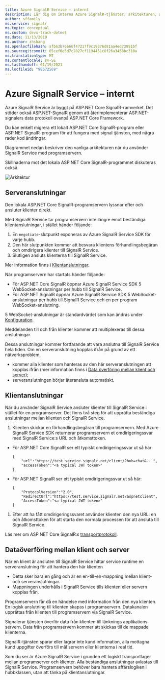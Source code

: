 ```yaml
---
title: Azure SignalR Service – internt
description: Lär dig om interna Azure SignalR-tjänster, arkitekturen, anslutningarna och hur data överförs.
author: sffamily
ms.service: signalr
ms.topic: conceptual
ms.custom: devx-track-dotnet
ms.date: 11/13/2019
ms.author: zhshang
ms.openlocfilehash: afb63b76666f47217f9c19376d81aa4ed73991bf
ms.sourcegitcommit: 65cef6e5d7c2827cf1194451c8f26a3458bc310a
ms.translationtype: MT
ms.contentlocale: sv-SE
ms.lasthandoff: 01/19/2021
ms.locfileid: "98572569"
---
```

# <a name="azure-signalr-service-internals"></a>Azure SignalR Service – internt

Azure SignalR Service är byggt på ASP.NET Core SignalR-ramverket. Det stöder också ASP.NET-SignalR genom att återimplementerar ASP.NET-signalers data protokoll ovanpå ASP.NET Core Framework.

Du kan enkelt migrera ett lokalt ASP.NET Core SignalR-program eller ASP.NET SignalR-program för att fungera med signal tjänsten, med några rader kod ändringar.

Diagrammet nedan beskriver den vanliga arkitekturen när du använder SignalR Service med programservern.

Skillnaderna mot det lokala ASP.NET Core SignalR-programmet diskuteras också.

![Arkitektur](./media/signalr-concept-internals/arch.png)

## <a name="server-connections"></a>Serveranslutningar

Den lokala ASP.NET Core SignalR-programservern lyssnar efter och ansluter klienter direkt.

Med SignalR Service tar programservern inte längre emot beständiga klientanslutningar, i stället händer följande:

1. En `negotiate`-slutpunkt exponeras av Azure SignalR Service SDK för varje hubb.
1. Den här slutpunkten kommer att besvara klientens förhandlingsbegäran och omdirigera klienter till SignalR Service.
1. Slutligen ansluts klienterna till SignalR Service.

Mer information finns i [Klientanslutningar](#client-connections).

När programservern har startats händer följande: 
- För ASP.NET Core SignalR öppnar Azure SignalR Service SDK 5 WebSocket-anslutningar per hubb till SignalR Service. 
- För ASP.NET SignalR öppnar Azure SignalR Service SDK 5 WebSocket-anslutningar per hubb till SignalR Service och en per program WebSocket-anslutning.

5 WebSocket-anslutningar är standardvärdet som kan ändras under [Konfiguration](https://github.com/Azure/azure-signalr/blob/dev/docs/run-asp-net-core.md#connectioncount).

Meddelanden till och från klienter kommer att multiplexeras till dessa anslutningar.

Dessa anslutningar kommer fortfarande att vara anslutna till SignalR Service hela tiden. Om en serveranslutning kopplas ifrån på grund av ett nätverksproblem,
- kommer alla klienter som hanteras av den här serveranslutningen att kopplas ifrån (mer information finns i [Data överföring mellan klient och server](#data-transmit-between-client-and-server));
- serveranslutningen börjar återansluta automatiskt.

## <a name="client-connections"></a>Klientanslutningar

När du använder SignalR Service ansluter klienter till SignalR Service i stället för en programserver.
Det finns två steg för att upprätta beständiga anslutningar mellan klienten och SignalR Service.

1. Klienten skickar en förhandlingsbegäran till programservern. Med Azure SignalR Service SDK returnerar programservern et omdirigeringssvar med SignalR Service:s URL och åtkomsttoken.

- För ASP.NET Core SignalR ser ett typiskt omdirigeringssvar ut så här:
    ```
    {
        "url":"https://test.service.signalr.net/client/?hub=chat&...",
        "accessToken":"<a typical JWT token>"
    }
    ```
- För ASP.NET SignalR ser ett typiskt omdirigeringssvar ut så här:
    ```
    {
        "ProtocolVersion":"2.0",
        "RedirectUrl":"https://test.service.signalr.net/aspnetclient",
        "AccessToken":"<a typical JWT token>"
    }
    ```

1. Efter att ha fått omdirigeringssvaret använder klienten den nya URL: en och åtkomsttoken för att starta den normala processen för att ansluta till SignalR Service.

Läs mer om ASP.NET Core SignalR:s [transportprotokoll](https://github.com/aspnet/SignalR/blob/release/2.2/specs/TransportProtocols.md).

## <a name="data-transmit-between-client-and-server"></a>Dataöverföring mellan klient och server

När en klient är ansluten till SignalR Service hittar service runtime en serveranslutning för att hantera den här klienten
- Detta sker bara en gång och är en en-till-en-mappning mellan klient- och serveranslutningar.
- Mappningen underhålls i SignalR Service tills klienten eller servern kopplas från.

Programservern får då en händelse med information från den nya klienten. En logisk anslutning till klienten skapas i programservern. Datakanalen upprättas från klienten till programservern via SignalR Service.

Signalerar tjänsten överför data från klienten till länknings applikations servern. Data från programservern kommer att skickas till de mappade klienterna.

SignalR-tjänsten sparar eller lagrar inte kund information, alla mottagna kund uppgifter överförs till mål servern eller klienterna i real tid.

Som du ser är Azure SignalR Service i grunden ett logiskt transportlager mellan programserver och klienter. Alla beständiga anslutningar avlastas till SignalR Service.
Programservern behöver bara hantera affärslogiken i hubbklassen, utan att tänka på klientanslutningar.
